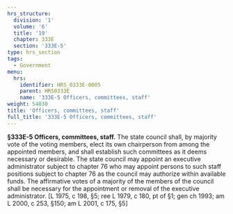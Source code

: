 ```yaml
---
hrs_structure:
  division: '1'
  volume: '6'
  title: '19'
  chapter: 333E
  section: '333E-5'
type: hrs_section
tags:
  - Government
menu:
  hrs:
    identifier: HRS_0333E-0005
    parent: HRS0333E
    name: '333E-5 Officers, committees, staff'
weight: 54030
title: 'Officers, committees, staff'
full_title: '333E-5 Officers, committees, staff'
---
```

**§333E-5 Officers, committees, staff.** The state council shall, by majority vote of the voting members, elect its own chairperson from among the appointed members, and shall establish such committees as it deems necessary or desirable. The state council may appoint an executive administrator subject to chapter 76 who may appoint persons to such staff positions subject to chapter 76 as the council may authorize within available funds. The affirmative votes of a majority of the members of the council shall be necessary for the appointment or removal of the executive administrator. [L 1975, c 198, §5; ree L 1979, c 180, pt of §1; gen ch 1993; am L 2000, c 253, §150; am L 2001, c 175, §5]